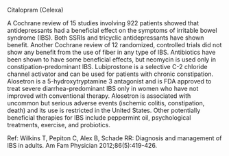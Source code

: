 Citalopram (Celexa)

A Cochrane review of 15 studies involving 922 patients showed that antidepressants had a beneficial effect on the symptoms of irritable bowel syndrome (IBS). Both SSRIs and tricyclic antidepressants have shown benefit. Another Cochrane review of 12 randomized, controlled trials did not show any benefit from the use of fiber in any type of IBS. Antibiotics have been shown to have some beneficial effects, but neomycin is used only in constipation-predominant IBS. Lubiprostone is a selective C-2 chloride channel activator and can be used for patients with chronic constipation. Alosetron is a 5-hydroxytryptamine 3 antagonist and is FDA approved to treat severe diarrhea-predominant IBS only in women who have not improved with conventional therapy. Alosetron is associated with uncommon but serious adverse events (ischemic colitis, constipation, death) and its use is restricted in the United States. Other potentially beneficial therapies for IBS include peppermint oil, psychological treatments, exercise, and probiotics.

Ref:  Wilkins T, Pepiton C, Alex B, Schade RR: Diagnosis and management of IBS in adults. Am Fam Physician 2012;86(5):419-426.